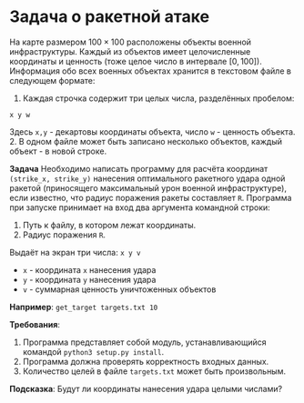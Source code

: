 Задача о ракетной атаке
=======================

На карте размером $100\times100$ расположены объекты военной инфраструктуры. Каждый из объектов имеет целочисленные координаты и ценность (тоже целое число в интервале $[0,100]$). Информация обо всех военных объектах хранится в текстовом файле в следующем формате:
1. Каждая строчка содержит три целых числа, разделённых пробелом: 
```
x y w
```
Здесь `x,y` - декартовы координаты объекта, число `w` - ценность объекта.
2. В одном файле может быть записано несколько объектов, каждый объект - в новой строке.

**Задача** Необходимо написать программу для расчёта координат `(strike_x, strike_y)` нанесения оптимального ракетного удара одной ракетой (приносящего максимальный урон военной инфраструктуре), если известно, что радиус поражения ракеты составляет `R`. Программа при запуске принимает на вход два аргумента командной строки:
1. Путь к файлу, в котором лежат координаты.
2. Радиус поражения `R`.

Выдаёт на экран три числа: `x y v`
 * `x` - координата `x` нанесения удара
 * `y` - координата `y` нанесения удара
 * `v` - суммарная ценность уничтоженных объектов

**Например**: `get_target targets.txt 10`

**Требования**:
1. Программа представляет собой модуль, устанавливающийся командой `python3 setup.py install`.
2. Программа должна проверять корректность входных данных.
3. Количество целей в файле `targets.txt` может быть произвольным.

**Подсказка**: Будут ли координаты нанесения удара целыми числами?